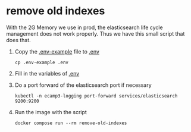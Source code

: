 # remove old indexes

With the 2G Memory we use in prod, the elasticsearch life cycle management
does not work properly.
Thus we have this small script that does that.

1. Copy the [.env-example](.env-example) file to [.env](.env)

   ```shell
   cp .env-example .env
   ```

2. Fill in the variables of [.env](.env)

3. Do a port forward of the elasticsearch port if necessary

   ```shell
   kubectl -n ecamp3-logging port-forward services/elasticsearch 9200:9200
   ```

4. Run the image with the script

   ```shell
   docker compose run --rm remove-old-indexes
   ```
